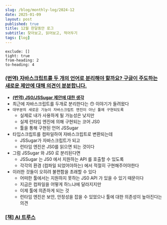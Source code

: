 ```yaml
---
slug: /blog/monthly-log/2024-12
date: 2025-01-09
layout: post
published: true
title: 12월 한달동안 로그
subtitle: 찾아보고, 읽어보고, 적어두기
tags: [log]
---
```


```toc
exclude: []
tight: true
from-heading: 2
to-heading: 4
```

### [**(번역) 자바스크립트를 두 개의 언어로 분리해야 할까요? 구글이 주도하는 새로운 제안에 대해 의견이 분분합니다.**](https://velog.io/@sehyunny/split-js-into-two-languages)

- [**(번역) JS0/JSSugar 제안에 대한 생각**](https://medium.com/@jiwoochoics/%EB%B2%88%EC%97%AD-js0-jssugar-%EC%A0%9C%EC%95%88%EC%97%90-%EB%8C%80%ED%95%9C-%EC%83%9D%EA%B0%81-172d2e5203b5)
- 최근에 자바스크립트를 두개로 분리한다는 😯 이야기가 들려왔다
- `대부분의 새로운 기능이 자바스크립트 엔진이 아닌 툴에 구현되도록`
  - 실제로 내가 사용하게 될 가능성은 낮지만
  - 실제 런타임 엔진에 의해 구현되는 코어 JS0
  - 툴을 통해 구현된 언어 JSSugar
- 타입스크립트를 컴파일하여 자바스크립트로 변환되는데
  - JSSugar가 자바스크립트가 되고
  - 런타임 엔진은 JS0를 읽으면 되는 것이다
- 그럼 JSSugar 와 JS0 로 분리된다면
  - JSSugar 는 JS0 에서 지원하는 API 를 호출할 수 있도록
  - 각각의 환경 (컴파일 되었어야하는) 에서 적절히 구현해주어야한다
- 이러한 것들이 오히려 불편함을 초래할 수 있다
  - 어떠한 툴에서는 지원하지 못하는 JS0 API 가 있을 수 있기 때문이다
  - 지금은 컴파일을 어떻게 하느냐에 달라지지만
  - 이제 툴에 의존하게 되는 것
  - 런타임 엔진은 보안, 안정성을 잡을 수 있었으나 툴에 대한 의존성이 높아진다는 의견

### [[책] AI 트루스](https://jybaek.tistory.com/504730)

- 이 책을 읽어볼까 관심을 가지고 있었는데
- 이 책을 읽어본 사람들의 글을 보니 읽어야겠다는 확신이 생긴다
  - `인간이 고속도로를 만들기 전에 동물에게 그래도 되는지 질문하지 않는 것처럼 인공지능은 가까운 장래에 고속도로와 비슷한 무엇을 인간에게 묻지 않고 만들 가능성이 높다.`
  - `진짜 가치는 문제를 해결하는 것이다`
  - `당신을 대체하는 것은 인공지능이 아니라, 인공지능을 활용하는 다른 사람이다.`
- 내가 갖고 있지 않은 것
  - AI 를 활용하는 것
  - 그 이전에 AI 에 대한 관심
  - `인간의 생존을 위협하고 있는 건 AI가 아니라 인간 자신이다`

### [BlackCandy - 셀프 호스팅 음악 스트리밍 서버](https://news.hada.io/topic?id=18452)

- 이런 방법이?!

### [**[번역] useEffect를 남용하지 마세요!**](https://velog.io/@typo/leave-useeffect-alone)

- 부제: 리액트의 불필요한 리렌더링을 줄이기
  - `이 훅은 데이터 가져오기, 구독, 직접 변경 등을 포함한 외부 요인/서비스와 컴포넌트를 동기화시킬 수 있지만, **아주 쉽게 남용되기도 합니다.**`
- [경쟁 상태 > 클린업 함수 사용](https://react.dev/reference/react/useEffect#fetching-data-with-effects)하여 해결
- 데이터는 폭포수처럼 (부모에서 자식으로) 흐르도록 처리
- 한번 호출되어야하는 경우
  - [최상위 플래그나 앱이 마운트 되기 전에 미리 호출하도록](https://react.dev/learn/you-might-not-need-an-effect#initializing-the-application)
- 언마운트된 컴포넌트에서 상태 업데이트를 요청한 경우
  - 경고 문구가 노출되어 항상 언마운트 상태를 체크 할 수 있도록 했었는데
  - [제거](https://github.com/facebook/react/pull/22114) 되었기 때문에 [불필요하게 로직을 수정하지 않아도 된다](https://github.com/reactwg/react-18/discussions/82)

### [**Flutter 클린 아키텍처: 작은 앱부터 대규모 프로젝트까지 맞춤 설계**](https://techblog.lycorp.co.jp/ko/flutter-clean-architecture)

- 클린 아키텍처라고 하면 벌써 어려운건 아닐까
- 무언가 도입하기 위한 장벽이 있지 않을까 고민되는데
- 나의 방식에 맞춰서 생각해본다
- 첫 번째 아키텍처
  - View 하나에서 단순하게 State, Model 모두 처리한다
  - 서버로부터 데이터도 가져오고 화면에 그리고 중간에 변경되는 상태도 반영해야한다
  - 로직이 복잡해질수록 관리하기 어려울뿐만 아니라
  - 변경된 화면을 테스트 하는데 데이터를 가져오는 것부터 테스트 되어야하는 문제가 있다
- 두 번째 아키텍처
  - 위에서 발생한 문제를 해결하기 위해 화면과 데이터를 분리한다
    - Component와 Container로 분리하였다
  - 화면이 많아질수록 중복된 기능이 생겨날수록
  - 데이터 동기화나 로직 관리에 어려움이 발생한다
- 세 번째 아키텍처
  - 중복된 로직, 데이터 동기화를 처리하기 위해 Repository 를 구현한다
    - useQuerySelector 처럼 데이터에 접근하고 처리하는 곳을 둔다
  - 구현체를 바꿔가면서 테스트해야하는 경우
  - Repository 를 필요에 따라 다시 작성해야한다
- 네 번째 아키텍처
  - Repository를 인터페이스와 구현체로 분리하여 변경사항에 대처한다
  - View 에서는 인터페이스를 참조할뿐
  - 구현체에서 실제로 어떻게 동작하는지 의존성이 줄어들기에
  - 이에 필요에 따라 구현체를 바꿀 수 있다
    - build 에서 처리한다
  - 하지만 도메인 레이어의 Entity 와 데이터 레이어 Model 이 달라진다면
  - 구현체에서 참조하는 모델을 바꿔야하기에 모두 재작성이 필요해진다
- 다섯 번째 아키텍처
  - 모든 사용처에서 수정하는 것보다 이를 일괄 처리할 수 있는 중간이 있도록 두는 것이다
    - select 에서 처리한다
- 여섯 번째, 최종 아키텍처
  - 이러한 Repository 가 많아지는 경우 어떤 것을 참조할지 헷갈리는 상태가 된다
  - 유즈케이스에 따라 사용되는 Repository 들을 묶어둔다
    - 커스텀 훅에서 처리한다
- 아키텍처 단계별로 문제점을 해결하기 위해 각각 다음 단계로 나아간다
  - `비즈니스 로직과 데이터 접근, UI 코드가 명확히 분리돼 각 모듈을 독립적으로 변경할 수 있고, 테스트 작성이 용이해진다`
